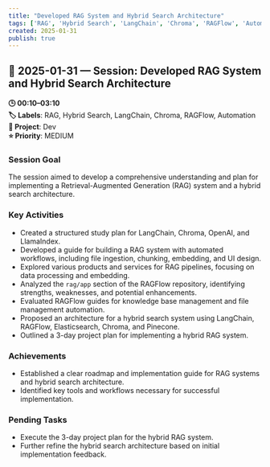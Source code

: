 ```yaml
---
title: "Developed RAG System and Hybrid Search Architecture"
tags: ['RAG', 'Hybrid Search', 'LangChain', 'Chroma', 'RAGFlow', 'Automation']
created: 2025-01-31
publish: true
---
```


## 📅 2025-01-31 — Session: Developed RAG System and Hybrid Search Architecture

**🕒 00:10–03:10**  
**🏷️ Labels**: RAG, Hybrid Search, LangChain, Chroma, RAGFlow, Automation  
**📂 Project**: Dev  
**⭐ Priority**: MEDIUM  


### Session Goal
The session aimed to develop a comprehensive understanding and plan for implementing a Retrieval-Augmented Generation (RAG) system and a hybrid search architecture.

### Key Activities
- Created a structured study plan for LangChain, Chroma, OpenAI, and LlamaIndex.
- Developed a guide for building a RAG system with automated workflows, including file ingestion, chunking, embedding, and UI design.
- Explored various products and services for RAG pipelines, focusing on data processing and embedding.
- Analyzed the `rag/app` section of the RAGFlow repository, identifying strengths, weaknesses, and potential enhancements.
- Evaluated RAGFlow guides for knowledge base management and file management automation.
- Proposed an architecture for a hybrid search system using LangChain, RAGFlow, Elasticsearch, Chroma, and Pinecone.
- Outlined a 3-day project plan for implementing a hybrid RAG system.

### Achievements
- Established a clear roadmap and implementation guide for RAG systems and hybrid search architecture.
- Identified key tools and workflows necessary for successful implementation.

### Pending Tasks
- Execute the 3-day project plan for the hybrid RAG system.
- Further refine the hybrid search architecture based on initial implementation feedback.
